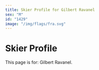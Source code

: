 ```yaml
---
title: Skier Profile for Gilbert Ravanel
sex: "M"
id: "1429"
image: "/img/flags/fra.svg" 
---
```


# Skier Profile

This page is for: Gilbert Ravanel.
    